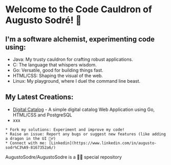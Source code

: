 # **Welcome to the Code Cauldron of Augusto Sodré!** 🙌
## I'm a software alchemist, experimenting code using:

* Java: My trusty cauldron for crafting robust applications.
* C: The language that whispers wisdom.
* Go: Versatile, good for building things fast.
* HTML/CSS: Shaping the visual of the web.
* Linux: My playground, where I duel the command line beast.

## My Latest Creations:

* [Digital Catalog](https://github.com/AugustoSodre/Digital-Catalog) - A simple digital catalog Web Application using Go, HTML/CSS and PostgreSQL
* xxx  

```
* Fork my solutions: Experiment and improve my code!
* Raise an issue: Report any bugs or suggest new features (like adding a dragon in the UI 🤷‍♂️)
* Connect with me: [Linkedin](https://www.linkedin.com/in/augusto-sodr%C3%A9-8167352a6/)
```

AugustoSodre/AugustoSodre is a 🐱‍👤 special repository
